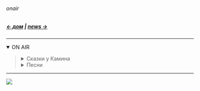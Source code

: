 ###### onair
##### [← дом](!0SB.md#osb)  |  [news →](News.md#news)    

***
<details open><summary> ON AIR </summary><blockquote>

<details><summary> Сказки у Камина </summary><blockquote>

А. Талалакин. На пороге. 
<iframe src="https://audiomack.com/embed/song/atalalakin/na-poroge" scrolling="no" width="100%" height="252" scrollbars="no" frameborder="0"></iframe>

Шекспир. 8 Сонетов.  
<iframe src="https://audiomack.com/embed/song/atalalakin/8sonetov" scrolling="no" width="100%" height="252" scrollbars="no" frameborder="0"></iframe>


</blockquote></details>

<details><summary> Песни </summary><blockquote>

А. Талалакин / Вторая Жизнь  
<iframe src="https://audiomack.com/embed/song/atalalakin/2live" scrolling="no" width="100%" height="252" scrollbars="no" frameborder="0"></iframe>

А. Талалакин / Сестра 
<iframe src="https://audiomack.com/embed/song/atalalakin/sestra" scrolling="no" width="100%" height="252" scrollbars="no" frameborder="0"></iframe>

А. Талалакин / GH-III 
<iframe src="https://audiomack.com/embed/song/atalalakin/gh-iii" scrolling="no" width="100%" height="252" scrollbars="no" frameborder="0"></iframe>

А. Талалакин / Синхронных Душ  
<iframe src="https://audiomack.com/embed/song/atalalakin/sinhron" scrolling="no" width="100%" height="252" scrollbars="no" frameborder="0"></iframe>

А. Талалакин / А в Москве выпал снег...   
<iframe src="https://audiomack.com/embed/song/atalalakin/snow0" scrolling="no" width="100%" height="252" scrollbars="no" frameborder="0"></iframe>

А. Талалакин / Белый снег  
<iframe src="https://audiomack.com/embed/song/atalalakin/belij-sneg" scrolling="no" width="100%" height="252" scrollbars="no" frameborder="0"></iframe>

А. Талалакин / Ветер     
<iframe src="https://audiomack.com/embed/song/atalalakin/veter" scrolling="no" width="100%" height="252" scrollbars="no" frameborder="0"></iframe>

А. Талалакин / Я расскажу тебе ночь   
<iframe src="https://audiomack.com/embed/song/atalalakin/no4" scrolling="no" width="100%" height="252" scrollbars="no" frameborder="0"></iframe>

А. Талалакин / Священный лаз  
<iframe src="https://audiomack.com/embed/song/atalalakin/laz" scrolling="no" width="100%" height="252" scrollbars="no" frameborder="0"></iframe>

А. Талалакин / Моё Буратино    
<iframe src="https://audiomack.com/embed/song/atalalakin/josephina" scrolling="no" width="100%" height="252" scrollbars="no" frameborder="0"></iframe>

А. Талалакин / Чёрно-белое кино  
<iframe src="https://audiomack.com/embed/song/atalalakin/kino" scrolling="no" width="100%" height="252" scrollbars="no" frameborder="0"></iframe>

А. Талалакин / Времена года   
<iframe src="https://audiomack.com/embed/song/atalalakin/vremenagoda" scrolling="no" width="100%" height="252" scrollbars="no" frameborder="0"></iframe>

А. Талалакин / Ну почему?  
<iframe src="https://audiomack.com/embed/song/atalalakin/nu-po4emu" scrolling="no" width="100%" height="252" scrollbars="no" frameborder="0"></iframe>

</blockquote></details>
</blockquote></details>

***

![](https://telegra.ph/file/977758b621710766139ad.jpg)
